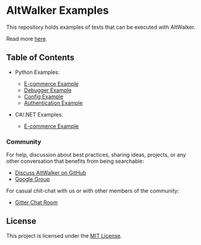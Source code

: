 # AltWalker Examples

This repository holds examples of tests that can be executed with AltWalker.

Read more [here](https://altwalker.github.io/altwalker/examples.html).

## Table of Contents

* Python Examples:
    * [E-commerce Example](/python-ecommerce/README.md)
    * [Debugger Example](/python-debugger/README.md)
    * [Config Example](/python-config/README.md)
    * [Authentication Example](/python-auth/README.md)

* C#/.NET Examples:
    * [E-commerce Example](/dotnet-ecommerce/README.md)

### Community

For help, discussion about best practices, sharing ideas, projects, or any other conversation that benefits from being searchable:

* [Discuss AltWalker on GitHub](https://github.com/orgs/altwalker/discussions)
* [Google Group](https://groups.google.com/g/altwalker)

For casual chit-chat with us or with other members of the community: 

* [Gitter Chat Room](https://groups.google.com/g/altwalker)

## License

This project is licensed under the [MIT License](LICENSE).
